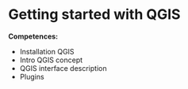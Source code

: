 # Getting started with QGIS
**Competences:**
* Installation QGIS
* Intro QGIS concept
* QGIS interface description
* Plugins

